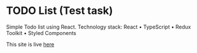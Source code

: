 # TODO List (Test task)

Simple Todo list using React.
Technology stack:
React • TypeScript • Redux Toolkit • Styled Components

This site is live <a href="https://julia-kovalchuk.github.io/todo-react-test-task/">here</a>
